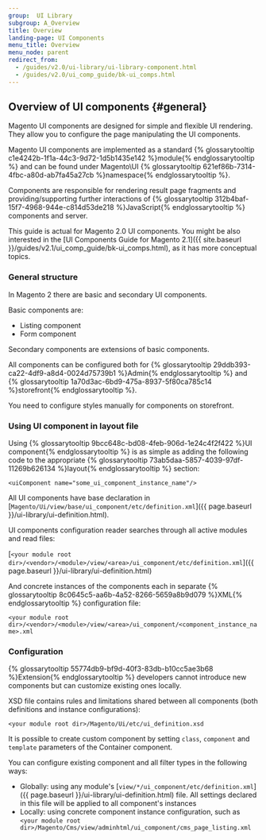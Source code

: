 ```yaml
---
group:  UI Library
subgroup: A_Overview
title: Overview
landing-page: UI Components
menu_title: Overview
menu_node: parent
redirect_from: 
  - /guides/v2.0/ui-library/ui-library-component.html
  - /guides/v2.0/ui_comp_guide/bk-ui_comps.html
---
```


## Overview of UI components   {#general}

Magento UI components are designed for simple and flexible UI rendering. They allow you to configure the page manipulating the UI components.

Magento UI components are implemented as a standard {% glossarytooltip c1e4242b-1f1a-44c3-9d72-1d5b1435e142 %}module{% endglossarytooltip %} and can be found under Magento\UI {% glossarytooltip 621ef86b-7314-4fbc-a80d-ab7fa45a27cb %}namespace{% endglossarytooltip %}.

Components are responsible for rendering result page fragments and providing/supporting further interactions of {% glossarytooltip 312b4baf-15f7-4968-944e-c814d53de218 %}JavaScript{% endglossarytooltip %} components and server.

<div class="bs-callout bs-callout-info" id="info" markdown="1">
This guide is actual for Magento 2.0 UI components. You might be also interested in the [UI Components Guide for Magento 2.1]({{ site.baseurl }}/guides/v2.1/ui_comp_guide/bk-ui_comps.html), as it has more conceptual topics.   
</div>

### General structure

In Magento 2 there are basic and secondary UI components. 

Basic components are: 

* Listing component
* Form component

Secondary components are extensions of basic components.  

All components can be configured both for {% glossarytooltip 29ddb393-ca22-4df9-a8d4-0024d75739b1 %}Admin{% endglossarytooltip %} and {% glossarytooltip 1a70d3ac-6bd9-475a-8937-5f80ca785c14 %}storefront{% endglossarytooltip %}.

<div class="bs-callout bs-callout-info" id="info">
  <p>You need to configure styles manually for components on storefront.</p>
</div>

### Using UI component in layout file

Using {% glossarytooltip 9bcc648c-bd08-4feb-906d-1e24c4f2f422 %}UI component{% endglossarytooltip %} is as simple as adding the following code to the appropriate {% glossarytooltip 73ab5daa-5857-4039-97df-11269b626134 %}layout{% endglossarytooltip %} section:

`<uiСomponent name="some_ui_component_instance_name"/>`

All UI components have base declaration in [`Magento/Ui/view/base/ui_component/etc/definition.xml`]({{ page.baseurl }}/ui-library/ui-definition.html). 

UI components configuration reader searches through all active modules and read files:

[`<your module root dir>/<vendor>/<module>/view/<area>/ui_component/etc/definition.xml`]({{ page.baseurl }}/ui-library/ui-definition.html)


And concrete instances of the components each in separate {% glossarytooltip 8c0645c5-aa6b-4a52-8266-5659a8b9d079 %}XML{% endglossarytooltip %} configuration file:


`<your module root dir>/<vendor>/<module>/view/<area>/ui_component/<component_instance_name>.xml`

### Configuration

{% glossarytooltip 55774db9-bf9d-40f3-83db-b10cc5ae3b68 %}Extension{% endglossarytooltip %} developers cannot introduce new components but can customize existing ones locally. 

XSD file contains rules and limitations shared between all components (both definitions and instance configurations):

`<your module root dir>/Magento/Ui/etc/ui_definition.xsd`

It is possible to create custom component by setting `class`, `component` and `template` parameters of the Container component.

You can configure existing component and all filter types in the following ways:

* Globally: using any module's [`view/*/ui_component/etc/definition.xml`]({{ page.baseurl }}/ui-library/ui-definition.html) file. All settings declared in this file will be applied to all component's instances
* Locally: using concrete component instance configuration, such as `<your module root dir>/Magento/Cms/view/adminhtml/ui_component/cms_page_listing.xml`
